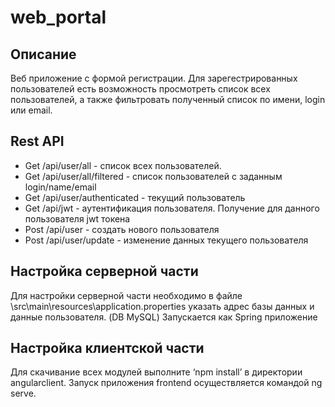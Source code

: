 # web_portal
## Описание
Веб приложение с формой регистрации. 
Для зарегестрированных пользователей есть возможность просмотреть список всех пользователей,
а также фильтровать полученный список по имени, login или email.
## Rest API
* Get /api/user/all - список всех пользователей.
* Get /api/user/all/filtered - список пользователей с заданным login/name/email
* Get /api/user/authenticated - текущий пользователь
* Get /api/jwt - аутентификация пользователя. Получение для данного пользователя jwt токена
* Post /api/user - создать нового пользователя
* Post /api/user/update - изменение данных текущего пользователя
## Настройка серверной части
Для настройки серверной части необходимо в файле \src\main\resources\application.properties указать адрес базы данных
и данные пользователя. (DB MySQL)
Запускается как Spring приложение
##  Настройка клиентской части
Для скачивание всех модулей выполните ‘npm install’ в директории angularclient.
Запуск приложения frontend осуществляется командой ng serve.
